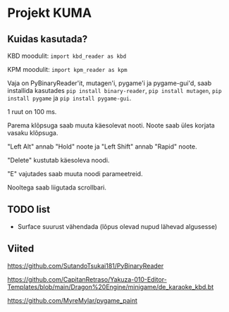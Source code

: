 # Projekt KUMA
## Kuidas kasutada?
KBD moodulit:
`import kbd_reader as kbd`

KPM moodulit:
`import kpm_reader as kpm`

Vaja on PyBinaryReader'it, mutagen'i, pygame'i ja pygame-gui'd, saab installida kasutades `pip install binary-reader`, `pip install mutagen`, `pip install pygame` ja `pip install pygame-gui`.


1 ruut on 100 ms.

Parema klõpsuga saab muuta käesolevat nooti. Noote saab üles korjata vasaku klõpsuga.

"Left Alt" annab "Hold" noote ja "Left Shift" annab "Rapid" noote.

"Delete" kustutab käesoleva noodi.

"E" vajutades saab muuta noodi parameetreid.

Nooltega saab liigutada scrollbari.

## TODO list
* Surface suurust vähendada (lõpus olevad nupud lähevad algusesse)

## Viited
https://github.com/SutandoTsukai181/PyBinaryReader

https://github.com/CapitanRetraso/Yakuza-010-Editor-Templates/blob/main/Dragon%20Engine/minigame/de_karaoke_kbd.bt

https://github.com/MyreMylar/pygame_paint
